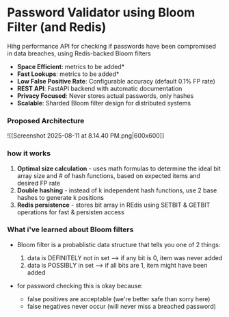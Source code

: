 # Password Validator using Bloom Filter (and Redis)

Hihg performance API for checking if passwords have been compromised in data breaches, using Redis-backed Bloom filters

- **Space Efficient**: metrics to be added*
- **Fast Lookups**: metrics to be added*
- **Low False Positive Rate**: Configurable accuracy (default 0.1% FP rate)
- **REST API**: FastAPI backend with automatic documentation
- **Privacy Focused**: Never stores actual passwords, only hashes
- **Scalable**: Sharded Bloom filter design for distributed systems

### Proposed Architecture

![[Screenshot 2025-08-11 at 8.14.40 PM.png|600x600]]


### how it works

1. **Optimal size calculation** - uses math formulas to determine the ideal bit array size and # of hash functions, based on expected items and desired FP rate
2. **Double hashing** - instead of k independent hash functions, use 2 base hashes to generate k positions
3. **Redis persistence** - stores bit array in REdis using SETBIT & GETBIT operations for fast & persisten access

### What i've learned about Bloom filters
- Bloom filter is a probablistic data structure that tells you one of 2 things:
	1) data is DEFINITELY not in set --> if any bit is 0, item was never added
	2) data is POSSIBLY in set --> if all bits are 1, item might have been added

- for password checking this is okay because:
	- false positives are acceptable  (we're better safe than sorry here)
	- false negatives never occur (will never miss a breached password)
